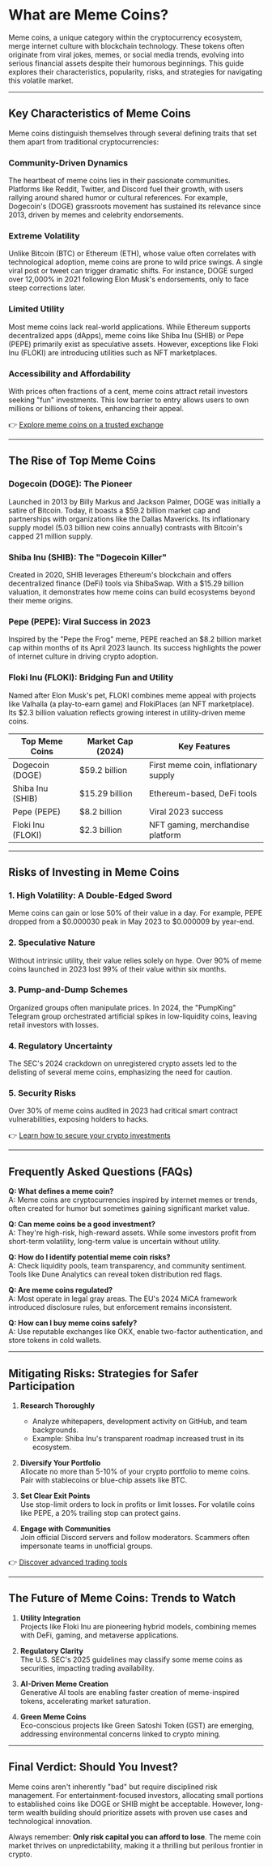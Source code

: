 # What are Meme Coins?

Meme coins, a unique category within the cryptocurrency ecosystem, merge internet culture with blockchain technology. These tokens often originate from viral jokes, memes, or social media trends, evolving into serious financial assets despite their humorous beginnings. This guide explores their characteristics, popularity, risks, and strategies for navigating this volatile market.

---

## Key Characteristics of Meme Coins

Meme coins distinguish themselves through several defining traits that set them apart from traditional cryptocurrencies:

### Community-Driven Dynamics  
The heartbeat of meme coins lies in their passionate communities. Platforms like Reddit, Twitter, and Discord fuel their growth, with users rallying around shared humor or cultural references. For example, Dogecoin's (DOGE) grassroots movement has sustained its relevance since 2013, driven by memes and celebrity endorsements.

### Extreme Volatility  
Unlike Bitcoin (BTC) or Ethereum (ETH), whose value often correlates with technological adoption, meme coins are prone to wild price swings. A single viral post or tweet can trigger dramatic shifts. For instance, DOGE surged over 12,000% in 2021 following Elon Musk's endorsements, only to face steep corrections later.

### Limited Utility  
Most meme coins lack real-world applications. While Ethereum supports decentralized apps (dApps), meme coins like Shiba Inu (SHIB) or Pepe (PEPE) primarily exist as speculative assets. However, exceptions like Floki Inu (FLOKI) are introducing utilities such as NFT marketplaces.

### Accessibility and Affordability  
With prices often fractions of a cent, meme coins attract retail investors seeking "fun" investments. This low barrier to entry allows users to own millions or billions of tokens, enhancing their appeal.

👉 [Explore meme coins on a trusted exchange](https://bit.ly/okx-bonus)

---

## The Rise of Top Meme Coins

### Dogecoin (DOGE): The Pioneer  
Launched in 2013 by Billy Markus and Jackson Palmer, DOGE was initially a satire of Bitcoin. Today, it boasts a $59.2 billion market cap and partnerships with organizations like the Dallas Mavericks. Its inflationary supply model (5.03 billion new coins annually) contrasts with Bitcoin's capped 21 million supply.

### Shiba Inu (SHIB): The "Dogecoin Killer"  
Created in 2020, SHIB leverages Ethereum's blockchain and offers decentralized finance (DeFi) tools via ShibaSwap. With a $15.29 billion valuation, it demonstrates how meme coins can build ecosystems beyond their meme origins.

### Pepe (PEPE): Viral Success in 2023  
Inspired by the "Pepe the Frog" meme, PEPE reached an $8.2 billion market cap within months of its April 2023 launch. Its success highlights the power of internet culture in driving crypto adoption.

### Floki Inu (FLOKI): Bridging Fun and Utility  
Named after Elon Musk's pet, FLOKI combines meme appeal with projects like Valhalla (a play-to-earn game) and FlokiPlaces (an NFT marketplace). Its $2.3 billion valuation reflects growing interest in utility-driven meme coins.

| **Top Meme Coins** | Market Cap (2024) | Key Features |
|--------------------|-------------------|--------------|
| Dogecoin (DOGE)    | $59.2 billion     | First meme coin, inflationary supply |
| Shiba Inu (SHIB)   | $15.29 billion    | Ethereum-based, DeFi tools |
| Pepe (PEPE)        | $8.2 billion      | Viral 2023 success |
| Floki Inu (FLOKI)  | $2.3 billion      | NFT gaming, merchandise platform |

---

## Risks of Investing in Meme Coins

### 1. High Volatility: A Double-Edged Sword  
Meme coins can gain or lose 50% of their value in a day. For example, PEPE dropped from a $0.000030 peak in May 2023 to $0.000009 by year-end.

### 2. Speculative Nature  
Without intrinsic utility, their value relies solely on hype. Over 90% of meme coins launched in 2023 lost 99% of their value within six months.

### 3. Pump-and-Dump Schemes  
Organized groups often manipulate prices. In 2024, the "PumpKing" Telegram group orchestrated artificial spikes in low-liquidity coins, leaving retail investors with losses.

### 4. Regulatory Uncertainty  
The SEC's 2024 crackdown on unregistered crypto assets led to the delisting of several meme coins, emphasizing the need for caution.

### 5. Security Risks  
Over 30% of meme coins audited in 2023 had critical smart contract vulnerabilities, exposing holders to hacks.

👉 [Learn how to secure your crypto investments](https://bit.ly/okx-bonus)

---

## Frequently Asked Questions (FAQs)

**Q: What defines a meme coin?**  
A: Meme coins are cryptocurrencies inspired by internet memes or trends, often created for humor but sometimes gaining significant market value.

**Q: Can meme coins be a good investment?**  
A: They're high-risk, high-reward assets. While some investors profit from short-term volatility, long-term value is uncertain without utility.

**Q: How do I identify potential meme coin risks?**  
A: Check liquidity pools, team transparency, and community sentiment. Tools like Dune Analytics can reveal token distribution red flags.

**Q: Are meme coins regulated?**  
A: Most operate in legal gray areas. The EU's 2024 MiCA framework introduced disclosure rules, but enforcement remains inconsistent.

**Q: How can I buy meme coins safely?**  
A: Use reputable exchanges like OKX, enable two-factor authentication, and store tokens in cold wallets.

---

## Mitigating Risks: Strategies for Safer Participation

1. **Research Thoroughly**  
   - Analyze whitepapers, development activity on GitHub, and team backgrounds.  
   - Example: Shiba Inu's transparent roadmap increased trust in its ecosystem.

2. **Diversify Your Portfolio**  
   Allocate no more than 5-10% of your crypto portfolio to meme coins. Pair with stablecoins or blue-chip assets like BTC.

3. **Set Clear Exit Points**  
   Use stop-limit orders to lock in profits or limit losses. For volatile coins like PEPE, a 20% trailing stop can protect gains.

4. **Engage with Communities**  
   Join official Discord servers and follow moderators. Scammers often impersonate teams in unofficial groups.

👉 [Discover advanced trading tools](https://bit.ly/okx-bonus)

---

## The Future of Meme Coins: Trends to Watch

1. **Utility Integration**  
   Projects like Floki Inu are pioneering hybrid models, combining memes with DeFi, gaming, and metaverse applications.

2. **Regulatory Clarity**  
   The U.S. SEC's 2025 guidelines may classify some meme coins as securities, impacting trading availability.

3. **AI-Driven Meme Creation**  
   Generative AI tools are enabling faster creation of meme-inspired tokens, accelerating market saturation.

4. **Green Meme Coins**  
   Eco-conscious projects like Green Satoshi Token (GST) are emerging, addressing environmental concerns linked to crypto mining.

---

## Final Verdict: Should You Invest?

Meme coins aren't inherently "bad" but require disciplined risk management. For entertainment-focused investors, allocating small portions to established coins like DOGE or SHIB might be acceptable. However, long-term wealth building should prioritize assets with proven use cases and technological innovation.

Always remember: **Only risk capital you can afford to lose**. The meme coin market thrives on unpredictability, making it a thrilling but perilous frontier in crypto.